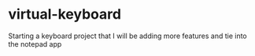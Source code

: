 # virtual-keyboard
Starting a keyboard project that I will be adding more features and tie into the notepad app 
